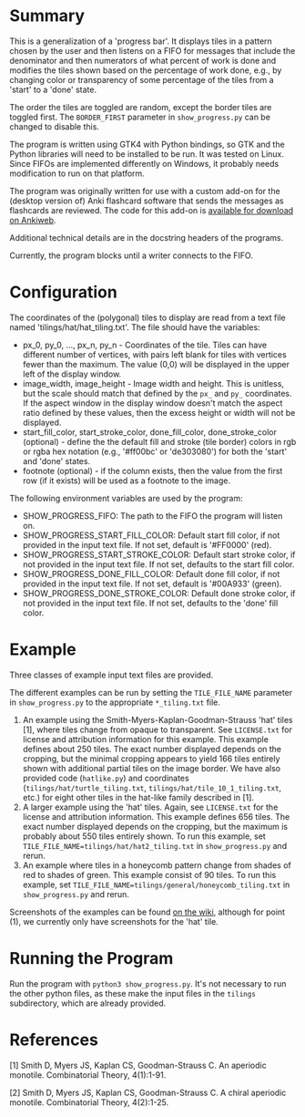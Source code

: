 # Summary

This is a generalization of a 'progress bar'.
It displays tiles in a pattern chosen by the user and then
listens on a FIFO for messages that include the denominator and
then numerators of what percent of work is done and modifies
the tiles shown based on the percentage of work done, e.g., by
changing color or transparency of some percentage of the tiles
from a 'start' to a 'done' state.

The order the tiles are toggled are random, except the border
tiles are toggled first. The `BORDER_FIRST` parameter in `show_progress.py`
can be changed to disable this.

The program is written using GTK4 with Python bindings, so GTK
and the Python libraries will need to be installed to be run.
It was tested on Linux. Since FIFOs are implemented differently
on Windows, it probably needs modification to run on that platform.

The program was originally written for use with a custom add-on
for the (desktop version of) Anki flashcard software that
sends the messages as flashcards are reviewed. The code for this
add-on is [available for download on Ankiweb](https://ankiweb.net/shared/info/1300160579).

Additional technical details are in the docstring headers of the
programs.

Currently, the program blocks until a writer connects to the FIFO.

# Configuration

The coordinates of the (polygonal) tiles to display are read from
a text file named 'tilings/hat/hat_tiling.txt'. The file should have the variables:
- px_0, py_0, ..., px_n, py_n - Coordinates of the tile. Tiles can
  have different number of vertices, with pairs left blank for tiles
  with vertices fewer than the maximum. The value (0,0) will be
  displayed in the upper left of the display window.
- image_width, image_height - Image width and height. This is unitless,
  but the scale should match that defined by the `px_` and `py_`
  coordinates. If the aspect window in the display window doesn't match
  the aspect ratio defined by these values, then the excess height or
  width will not be displayed.
- start_fill_color, start_stroke_color, done_fill_color, done_stroke_color
  (optional) - define the the default fill and stroke (tile border)
  colors in rgb or rgba hex notation (e.g., '#ff00bc' or 'de303080')
  for both the 'start' and 'done' states.
- footnote (optional) - if the column exists, then the value from the
  first row (if it exists) will be used as a footnote to the image.

The following environment variables are used by the program:

- SHOW_PROGRESS_FIFO: The path to the FIFO the program will
  listen on.
- SHOW_PROGRESS_START_FILL_COLOR: Default start fill color, if not
  provided in the input text file. If not set, default is '#FF0000' (red).
- SHOW_PROGRESS_START_STROKE_COLOR: Default start stroke color, if not
  provided in the input text file. If not set, defaults to the start
  fill color.
- SHOW_PROGRESS_DONE_FILL_COLOR: Default done fill color, if not
  provided in the input text file. If not set, default is '#00A933' (green).
- SHOW_PROGRESS_DONE_STROKE_COLOR: Default done stroke color, if not
  provided in the input text file. If not set, defaults to the 'done'
  fill color.

# Example

Three classes of example input text files are provided.

The different examples can be run by setting the `TILE_FILE_NAME` parameter
in `show_progress.py` to the appropriate `*_tiling.txt` file.

1. An example using the Smith-Myers-Kaplan-Goodman-Strauss 'hat' tiles [1],
   where tiles change from opaque to transparent. See `LICENSE.txt` for
   license and attribution information for this example. This example
   defines about 250 tiles. The exact number displayed depends on the cropping,
   but the minimal cropping appears to yield 166 tiles entirely shown with
   additional partial tiles on the image border. We have also provided
   code (`hatlike.py`) and coordinates (`tilings/hat/turtle_tiling.txt`,
   `tilings/hat/tile_10_1_tiling.txt`, etc.) for eight other tiles in the hat-like family
   described in [1].
2. A larger example using the 'hat' tiles. Again, see `LICENSE.txt` for
   the license and attribution information. This example defines 656 tiles.
   The exact number displayed depends on the cropping, but the maximum is
   probably about 550 tiles entirely shown. To run this example, set
   `TILE_FILE_NAME=tilings/hat/hat2_tiling.txt` in `show_progress.py` and rerun.
3. An example where tiles in a honeycomb pattern change from shades of red
   to shades of green. This example consist of 90 tiles. To run this example,
   set `TILE_FILE_NAME=tilings/general/honeycomb_tiling.txt` in `show_progress.py` and rerun.

Screenshots of the examples can be found [on the wiki](https://github.com/ghrgriner/progress-tiles/wiki/Examples), although for point (1), we currently only 
have screenshots for the 'hat' tile.

# Running the Program

Run the program with `python3 show_progress.py`. It's not necessary to run
the other python files, as these make the input files in the `tilings`
subdirectory, which are already provided.

# References

[1] Smith D, Myers JS, Kaplan CS, Goodman-Strauss C. An aperiodic monotile. Combinatorial Theory, 4(1):1-91.

[2] Smith D, Myers JS, Kaplan CS, Goodman-Strauss C. A chiral aperiodic monotile. Combinatorial Theory, 4(2):1-25.
